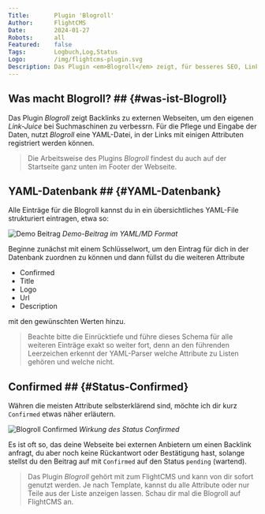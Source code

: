 ```yaml
---
Title:       Plugin 'Blogroll'
Author:      FlightCMS
Date:        2024-01-27
Robots:      all
Featured:	 false
Tags:        Logbuch,Log,Status
Logo:        /img/flightcms-plugin.svg
Description: Das Plugin <em>Blogroll</em> zeigt, für besseres SEO, Links externer Webseiten, um Link-Juice zu teilen.
---
```

## Was macht Blogroll? ## {#was-ist-Blogroll}

Das Plugin _Blogroll_ zeigt Backlinks zu externen Webseiten, um den eigenen _Link-Juice_ bei Suchmaschinen zu verbessrn. Für die Pflege und Eingabe der Daten, nutzt _Blogroll_ eine YAML-Datei, in der Links mit einigen Attributen registriert werden können.

>Die Arbeitsweise des Plugins _Blogroll_ findest du auch auf der Startseite ganz unten im Footer der Webseite.

## YAML-Datenbank ## {#YAML-Datenbank}

Alle Einträge für die Blogroll kannst du in ein übersichtliches YAML-File strukturiert eintragen, etwa so:

![Demo Beitrag](/img/blogroll-plugin.png)
_Demo-Beitrag im YAML/MD Format_

Beginne zunächst mit einem Schlüsselwort, um den Eintrag für dich in der Datenbank zuordnen zu können und dann füllst du die weiteren Attribute

- Confirmed
- Title
- Logo
- Url
- Description

mit den gewünschten Werten hinzu.

>Beachte bitte die Einrücktiefe und führe dieses Schema für alle weiteren Einträge exakt so weiter fort, denn an den führenden Leerzeichen erkennt der YAML-Parser welche Attribute zu Listen gehören und welche nicht.

## Confirmed ## {#Status-Confirmed}

Währen die meisten Attribute selbsterklärend sind, möchte ich dir kurz `Confirmed` etwas näher erläutern.

![Blogroll Confirmed](/img/blogroll-plugin-pending.png)
_Wirkung des Status Confirmed_

Es ist oft so, das deine Webseite bei externen Anbietern um einen Backlink anfragt, du aber noch keine Rückantwort oder Bestätigung hast, solange stellst du den Beitrag auf mit `Confirmed` auf den Status `pending` (wartend).

>Das Plugin _Blogroll_ gehört mit zum FlightCMS und kann von dir sofort genutzt werden. Je nach Template, kannst du alle Attribute oder nur Teile aus der Liste anzeigen lassen. Schau dir mal die Blogroll auf FlightCMS an.